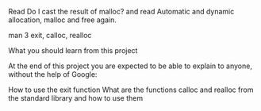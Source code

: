 Read Do I cast the result of malloc? and read Automatic and dynamic allocation,
 malloc and free again.

man 3 exit, calloc, realloc

What you should learn from this project

At the end of this project you are expected to be able to explain to anyone,
 without the help of Google:

How to use the exit function
What are the functions calloc and realloc from the standard library and how to
 use them
